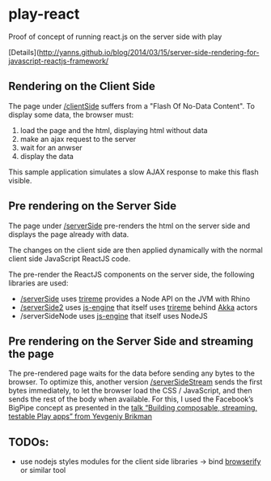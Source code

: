 play-react
==========

Proof of concept of running react.js on the server side with play

[Details](http://yanns.github.io/blog/2014/03/15/server-side-rendering-for-javascript-reactjs-framework/

Rendering on the Client Side
----------------------------

The page under [/clientSide](http://play-react.herokuapp.com/clientSide) suffers from a "Flash Of No-Data Content".
To display some data, the browser must:
 1. load the page and the html, displaying html without data
 2. make an ajax request to the server
 3. wait for an anwser
 4. display the data

This sample application simulates a slow AJAX response to make this flash visible.

Pre rendering on the Server Side 
--------------------------------

The page under [/serverSide](http://play-react.herokuapp.com/serverSide) pre-renders the html on the server side
and displays the page already with data.

The changes on the client side are then applied dynamically with the normal client side JavaScript
ReactJS code.

The pre-render the ReactJS components on the server side, the following libraries are used:
- [/serverSide](http://play-react.herokuapp.com/serverSide) uses [trireme](https://github.com/apigee/trireme) provides a Node API on the JVM with Rhino
- [/serverSide2](http://play-react.herokuapp.com/serverSide2) uses [js-engine](https://github.com/typesafehub/js-engine) that itself uses [trireme](https://github.com/apigee/trireme) behind [Akka](http://akka.io/) actors
- /serverSideNode uses [js-engine](https://github.com/typesafehub/js-engine) that itself uses NodeJS

Pre rendering on the Server Side and streaming the page
-------------------------------------------------------

The pre-rendered page waits for the data before sending any bytes to the browser.
To optimize this, another version [/serverSideStream](http://play-react.herokuapp.com/serverSideStream) sends the first bytes immediately, to let the browser load the CSS / JavaScript, and then sends the rest of the body when available.
For this, I used the Facebook’s BigPipe concept as presented in the [talk “Building composable, streaming, testable Play apps” from Yevgeniy Brikman](http://de.slideshare.net/brikis98/composable-and-streamable-play-apps)

TODOs:
------

- use nodejs styles modules for the client side libraries -> bind [browserify](http://browserify.org/) or similar tool

